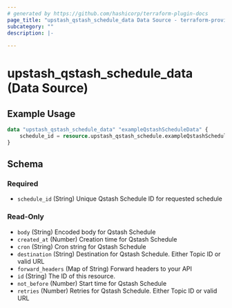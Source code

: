```yaml
---
# generated by https://github.com/hashicorp/terraform-plugin-docs
page_title: "upstash_qstash_schedule_data Data Source - terraform-provider-upstash"
subcategory: ""
description: |-
  
---
```


# upstash_qstash_schedule_data (Data Source)



## Example Usage

```terraform
data "upstash_qstash_schedule_data" "exampleQstashScheduleData" {
    schedule_id = resource.upstash_qstash_schedule.exampleQstashSchedule.schedule_id
}
```

<!-- schema generated by tfplugindocs -->
## Schema

### Required

- `schedule_id` (String) Unique Qstash Schedule ID for requested schedule

### Read-Only

- `body` (String) Encoded body for Qstash Schedule
- `created_at` (Number) Creation time for Qstash Schedule
- `cron` (String) Cron string for Qstash Schedule
- `destination` (String) Destination for Qstash Schedule. Either Topic ID or valid URL
- `forward_headers` (Map of String) Forward headers to your API
- `id` (String) The ID of this resource.
- `not_before` (Number) Start time for Qstash Schedule
- `retries` (Number) Retries for Qstash Schedule. Either Topic ID or valid URL


